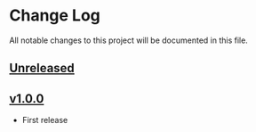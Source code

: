 # Change Log
All notable changes to this project will be documented in this file.

## [Unreleased]

## [v1.0.0]
- First release
 
[Unreleased]: https://github.com/CESNET/lshostel-aai-proxy-idp-template/tree/master
[v1.0.0]: https://github.com/CESNET/lshostel-aai-proxy-idp-template/tree/v1.0.0

